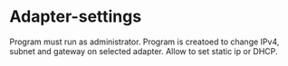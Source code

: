 # Adapter-settings

Program must run as administrator. Program is creatoed to change IPv4, subnet and gateway on selected adapter. Allow to set static ip or DHCP.
